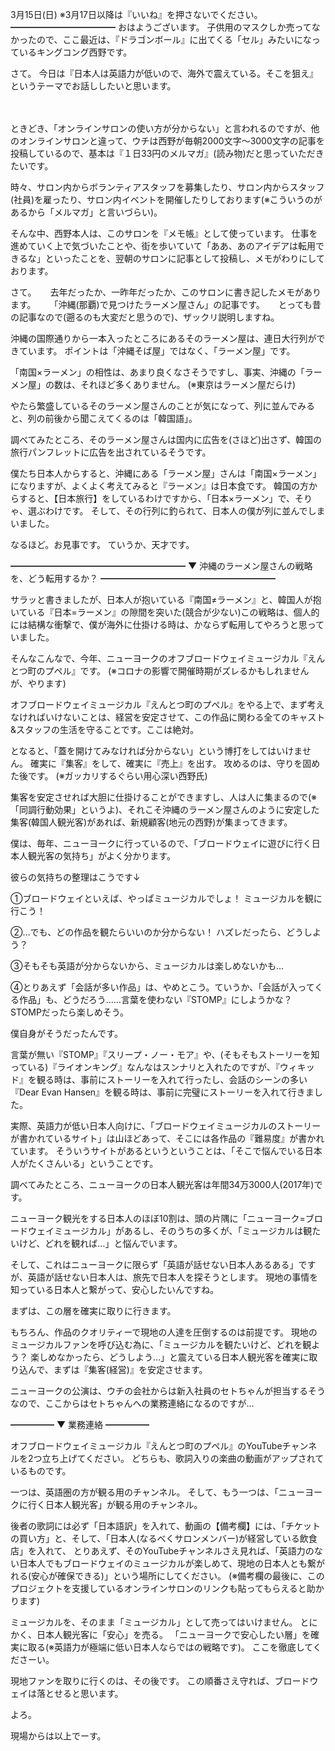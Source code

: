 3月15日(日) ※3月17日以降は『いいね』を押さないでください。
━━━━━━━━━━━━
おはようございます。
子供用のマスクしか売ってなかったので、ここ最近は、『ドラゴンボール』に出てくる「セル」みたいになっているキングコング西野です。

さて。
今日は『日本人は英語力が低いので、海外で震えている。そこを狙え』というテーマでお話ししたいと思います。

　

ときどき、「オンラインサロンの使い方が分からない」と言われるのですが、他のオンラインサロンと違って、ウチは西野が毎朝2000文字～3000文字の記事を投稿しているので、基本は『１日33円のメルマガ』(読み物)だと思っていただきたいです。

時々、サロン内からボランティアスタッフを募集したり、サロン内からスタッフ(社員)を雇ったり、サロン内イベントを開催したりしております(※こういうのがあるから「メルマガ」と言いづらい)。

そんな中、西野本人は、このサロンを『メモ帳』として使っています。
仕事を進めていく上で気づいたことや、街を歩いていて「ああ、あのアイデアは転用できるな」といったことを、翌朝のサロンに記事として投稿し、メモがわりにしております。

さて。
　
去年だったか、一昨年だったか、このサロンに書き記したメモがあります。
　
「沖縄(那覇)で見つけたラーメン屋さん」の記事です。
　
とっても昔の記事なので(遡るのも大変だと思うので)、ザックリ説明しますね。

沖縄の国際通りから一本入ったところにあるそのラーメン屋は、連日大行列ができています。
ポイントは「沖縄そば屋」ではなく、「ラーメン屋」です。

「南国×ラーメン」の相性は、あまり良くなさそうですし、事実、沖縄の「ラーメン屋」の数は、それほど多くありません。
(※東京はラーメン屋だらけ)

やたら繁盛しているそのラーメン屋さんのことが気になって、列に並んでみると、列の前後から聞こえてくるのは「韓国語」。

調べてみたところ、そのラーメン屋さんは国内に広告を(さほど)出さず、韓国の旅行パンフレットに広告を出されているそうです。

僕たち日本人からすると、沖縄にある「ラーメン屋」さんは「南国×ラーメン」になりますが、よくよく考えてみると『ラーメン』は日本食です。
韓国の方からすると、【日本旅行】をしているわけですから、「日本×ラーメン」で、そりゃ、選ぶわけです。
そして、その行列に釣られて、日本人の僕が列に並んでしまいました。

なるほど。お見事です。
ていうか、天才です。

━━━━━━━━━━━━━━━━━━━━
▼ 沖縄のラーメン屋さんの戦略を、どう転用するか？
━━━━━━━━━━━━━━━━━━━━

サラッと書きましたが、日本人が抱いている『南国≠ラーメン』と、韓国人が抱いている『日本=ラーメン』の隙間を突いた(競合が少ない)この戦略は、個人的には結構な衝撃で、僕が海外に仕掛ける時は、かならず転用してやろうと思っていました。

そんなこんなで、今年、ニューヨークのオフブロードウェイミュージカル『えんとつ町のプペル』です。
(※コロナの影響で開催時期がズレるかもしれませんが、やります)

オフブロードウェイミュージカル『えんとつ町のプペル』をやる上で、まず考えなければいけないことは、経営を安定させて、この作品に関わる全てのキャスト&スタッフの生活を守ることです。ここは絶対。

となると、「蓋を開けてみなければ分からない」という博打をしてはいけません。
確実に『集客』をして、確実に『売上』を出す。
攻めるのは、守りを固めた後です。
(※ガッカリするぐらい用心深い西野氏)

集客を安定させれば大胆に仕掛けることができますし、人は人に集まるので(※「同調行動効果」というよ)、それこそ沖縄のラーメン屋さんのように安定した集客(韓国人観光客)があれば、新規顧客(地元の西野)が集まってきます。

僕は、毎年、ニューヨークに行っているので、「ブロードウェイに遊びに行く日本人観光客の気持ち」がよく分かります。

彼らの気持ちの整理はこうです↓

①ブロードウェイといえば、やっぱミュージカルでしょ！ ミュージカルを観に行こう！

②…でも、どの作品を観たらいいのか分からない！ ハズレだったら、どうしよう？

③そもそも英語が分からないから、ミュージカルは楽しめないかも…

④とりあえず「会話が多い作品」は、やめとこう。ていうか、「会話が入ってくる作品」も、どうだろう……言葉を使わない『STOMP』にしようかな？
STOMPだったら楽しめそう。

僕自身がそうだったんです。

言葉が無い『STOMP』『スリープ・ノー・モア』や、(そもそもストーリーを知っている)『ライオンキング』なんなはスンナリと入れたのですが、『ウィキッド』を観る時は、事前にストーリーを入れて行ったし、会話のシーンの多い『Dear Evan Hansen』を観る時は、事前に完璧にストーリーを入れて行きました。

実際、英語力が低い日本人向けに、「ブロードウェイミュージカルのストーリーが書かれているサイト」は山ほどあって、そこには各作品の『難易度』が書かれています。
そういうサイトがあるというということは、「そこで悩んでいる日本人がたくさんいる」ということです。

調べてみたところ、ニューヨークの日本人観光客は年間34万3000人(2017年)です。

ニューヨーク観光をする日本人のほぼ10割は、頭の片隅に「ニューヨーク=ブロードウェイミュージカル」があるし、そのうちの多くが、「ミュージカルは観たいけど、どれを観れば…」と悩んでいます。

そして、これはニューヨークに限らず「英語が話せない日本人あるある」ですが、英語が話せない日本人は、旅先で日本人を探そうとします。
現地の事情を知っている日本人と繋がって、安心したいんですね。

まずは、この層を確実に取りに行きます。

もちろん、作品のクオリティーで現地の人達を圧倒するのは前提です。
現地のミュージカルファンを呼び込む為に、「ミュージカルを観たいけど、どれを観よう？ 楽しめなかったら、どうしよう…」と震えている日本人観光客を確実に取り込んで、まずは『集客(経営)』を安定させます。

ニューヨークの公演は、ウチの会社からは新入社員のセトちゃんが担当するそうなので、ここからはセトちゃんへの業務連絡になるのですが…
　

━━━━━
▼ 業務連絡
━━━━━

オフブロードウェイミュージカル『えんとつ町のプペル』のYouTubeチャンネルを2つ立ち上げてください。
どちらも、歌詞入りの楽曲の動画がアップされているものです。

一つは、英語圏の方が観る用のチャンネル。
そして、もう一つは、「ニューヨークに行く日本人観光客」が観る用のチャンネル。

後者の歌詞には必ず「日本語訳」を入れて、動画の【備考欄】には、「チケットの買い方」と、そして、「日本人(なるべくサロンメンバー)が経営している飲食店」を入れて、
とりあえず、そのYouTubeチャンネルさえ見れば、「英語力のない日本人でもブロードウェイのミュージカルが楽しめて、現地の日本人とも繋がれる(安心が確保できる)」という場所にしてください。
(※備考欄の最後に、このプロジェクトを支援しているオンラインサロンのリンクも貼ってもらえると助かります)

ミュージカルを、そのまま「ミュージカル」として売ってはいけません。
とにかく、日本人観光客に「安心」を売る。
「ニューヨークで安心したい層」を確実に取る(※英語力が極端に低い日本人ならではの戦略です)。
ここを徹底してくださーい。　

現地ファンを取りに行くのは、その後です。
この順番さえ守れば、ブロードウェイは落とせると思います。

よろ。

現場からは以上でーす。
